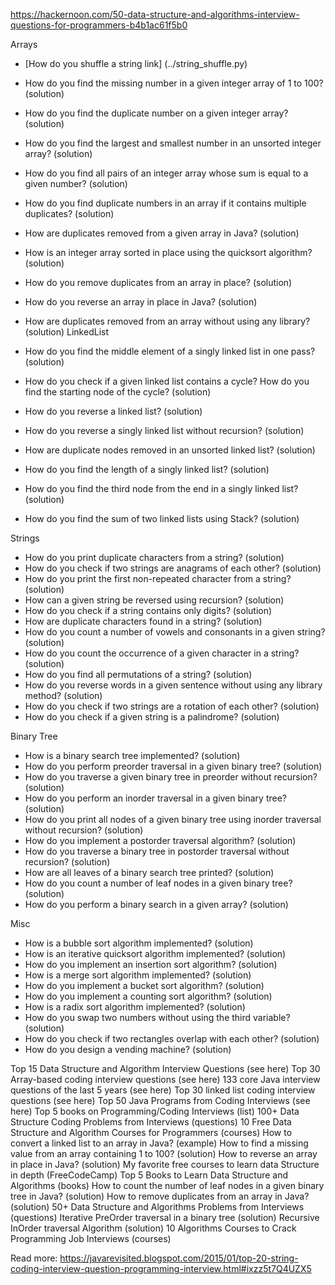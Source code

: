 

https://hackernoon.com/50-data-structure-and-algorithms-interview-questions-for-programmers-b4b1ac61f5b0

Arrays
* [How do you shuffle a string link] (../string_shuffle.py)
* How do you find the missing number in a given integer array of 1 to 100? (solution)
* How do you find the duplicate number on a given integer array? (solution)
* How do you find the largest and smallest number in an unsorted integer array? (solution)
* How do you find all pairs of an integer array whose sum is equal to a given number? (solution)
* How do you find duplicate numbers in an array if it contains multiple duplicates? (solution)
* How are duplicates removed from a given array in Java? (solution)
* How is an integer array sorted in place using the quicksort algorithm? (solution)
* How do you remove duplicates from an array in place? (solution)
* How do you reverse an array in place in Java? (solution)
* How are duplicates removed from an array without using any library? (solution)
LinkedList

* How do you find the middle element of a singly linked list in one pass? (solution)
* How do you check if a given linked list contains a cycle? How do you find the starting node of the cycle? (solution)
* How do you reverse a linked list? (solution)
* How do you reverse a singly linked list without recursion? (solution)
* How are duplicate nodes removed in an unsorted linked list? (solution)
* How do you find the length of a singly linked list? (solution)
* How do you find the third node from the end in a singly linked list? (solution)
* How do you find the sum of two linked lists using Stack? (solution)

Strings
* How do you print duplicate characters from a string? (solution)
* How do you check if two strings are anagrams of each other? (solution)
* How do you print the first non-repeated character from a string? (solution)
* How can a given string be reversed using recursion? (solution)
* How do you check if a string contains only digits? (solution)
* How are duplicate characters found in a string? (solution)
* How do you count a number of vowels and consonants in a given string? (solution)
* How do you count the occurrence of a given character in a string? (solution)
* How do you find all permutations of a string? (solution)
* How do you reverse words in a given sentence without using any library method? (solution)
* How do you check if two strings are a rotation of each other? (solution)
* How do you check if a given string is a palindrome? (solution)

Binary Tree
* How is a binary search tree implemented? (solution)
* How do you perform preorder traversal in a given binary tree? (solution)
* How do you traverse a given binary tree in preorder without recursion? (solution)
* How do you perform an inorder traversal in a given binary tree? (solution)
* How do you print all nodes of a given binary tree using inorder traversal without recursion? (solution)
* How do you implement a postorder traversal algorithm? (solution)
* How do you traverse a binary tree in postorder traversal without recursion? (solution)
* How are all leaves of a binary search tree printed? (solution)
* How do you count a number of leaf nodes in a given binary tree? (solution)
* How do you perform a binary search in a given array? (solution)

Misc
* How is a bubble sort algorithm implemented? (solution)
* How is an iterative quicksort algorithm implemented? (solution)
* How do you implement an insertion sort algorithm? (solution)
* How is a merge sort algorithm implemented? (solution)
* How do you implement a bucket sort algorithm? (solution)
* How do you implement a counting sort algorithm? (solution)
* How is a radix sort algorithm implemented? (solution)
* How do you swap two numbers without using the third variable? (solution)
* How do you check if two rectangles overlap with each other? (solution)
* How do you design a vending machine? (solution)

Top 15 Data Structure and Algorithm Interview Questions (see here)
Top 30 Array-based coding interview questions (see here)
133 core Java interview questions of the last 5 years (see here)
Top 30 linked list coding interview questions (see here)
Top 50 Java Programs from Coding Interviews (see here)
Top 5 books on Programming/Coding Interviews (list)
100+ Data Structure Coding Problems from Interviews (questions)
10 Free Data Structure and Algorithm Courses for Programmers (courses)
How to convert a linked list to an array in Java? (example)
How to find a missing value from an array containing 1 to 100? (solution)
How to reverse an array in place in Java? (solution)
My favorite free courses to learn data Structure in depth (FreeCodeCamp)
Top 5 Books to Learn Data Structure and Algorithms (books)
How to count the number of leaf nodes in a given binary tree in Java? (solution)
How to remove duplicates from an array in Java? (solution)
50+ Data Structure and Algorithms Problems from Interviews (questions)
Iterative PreOrder traversal in a binary tree (solution)
Recursive InOrder traversal Algorithm (solution)
10 Algorithms Courses to Crack Programming Job Interviews (courses)


Read more: https://javarevisited.blogspot.com/2015/01/top-20-string-coding-interview-question-programming-interview.html#ixzz5t7Q4UZX5
